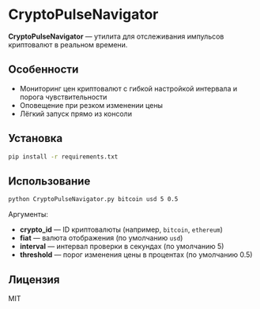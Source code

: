 # CryptoPulseNavigator

**CryptoPulseNavigator** — утилита для отслеживания импульсов криптовалют в реальном времени.

## Особенности
- Мониторинг цен криптовалют с гибкой настройкой интервала и порога чувствительности
- Оповещение при резком изменении цены
- Лёгкий запуск прямо из консоли

## Установка
```bash
pip install -r requirements.txt
```

## Использование
```bash
python CryptoPulseNavigator.py bitcoin usd 5 0.5
```

Аргументы:
- **crypto_id** — ID криптовалюты (например, `bitcoin`, `ethereum`)
- **fiat** — валюта отображения (по умолчанию `usd`)
- **interval** — интервал проверки в секундах (по умолчанию 5)
- **threshold** — порог изменения цены в процентах (по умолчанию 0.5)

## Лицензия
MIT
